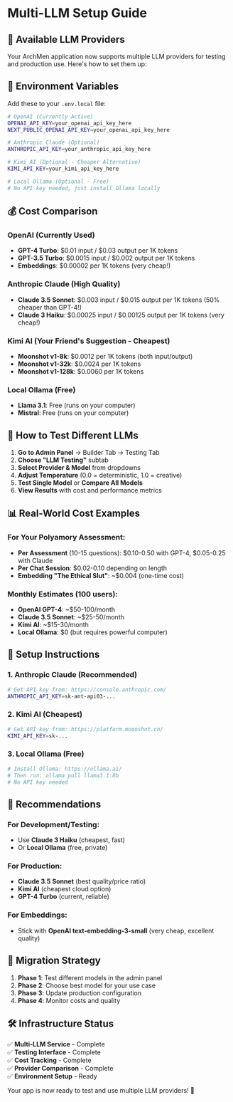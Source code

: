 # Multi-LLM Setup Guide

## 🤖 **Available LLM Providers**

Your ArchMen application now supports multiple LLM providers for testing and production use. Here's how to set them up:

## 🔑 **Environment Variables**

Add these to your `.env.local` file:

```bash
# OpenAI (Currently Active)
OPENAI_API_KEY=your_openai_api_key_here
NEXT_PUBLIC_OPENAI_API_KEY=your_openai_api_key_here

# Anthropic Claude (Optional)
ANTHROPIC_API_KEY=your_anthropic_api_key_here

# Kimi AI (Optional - Cheaper Alternative)
KIMI_API_KEY=your_kimi_api_key_here

# Local Ollama (Optional - Free)
# No API key needed, just install Ollama locally
```

## 💰 **Cost Comparison**

### **OpenAI** (Currently Used)
- **GPT-4 Turbo**: $0.01 input / $0.03 output per 1K tokens
- **GPT-3.5 Turbo**: $0.0015 input / $0.002 output per 1K tokens
- **Embeddings**: $0.00002 per 1K tokens (very cheap!)

### **Anthropic Claude** (High Quality)
- **Claude 3.5 Sonnet**: $0.003 input / $0.015 output per 1K tokens (50% cheaper than GPT-4!)
- **Claude 3 Haiku**: $0.00025 input / $0.00125 output per 1K tokens (very cheap!)

### **Kimi AI** (Your Friend's Suggestion - Cheapest)
- **Moonshot v1-8k**: $0.0012 per 1K tokens (both input/output)
- **Moonshot v1-32k**: $0.0024 per 1K tokens
- **Moonshot v1-128k**: $0.0060 per 1K tokens

### **Local Ollama** (Free)
- **Llama 3.1**: Free (runs on your computer)
- **Mistral**: Free (runs on your computer)

## 🚀 **How to Test Different LLMs**

1. **Go to Admin Panel** → Builder Tab → Testing Tab
2. **Choose "LLM Testing"** subtab
3. **Select Provider & Model** from dropdowns
4. **Adjust Temperature** (0.0 = deterministic, 1.0 = creative)
5. **Test Single Model** or **Compare All Models**
6. **View Results** with cost and performance metrics

## 📊 **Real-World Cost Examples**

### **For Your Polyamory Assessment:**
- **Per Assessment** (10-15 questions): $0.10-0.50 with GPT-4, $0.05-0.25 with Claude
- **Per Chat Session**: $0.02-0.10 depending on length
- **Embedding "The Ethical Slut"**: ~$0.004 (one-time cost)

### **Monthly Estimates** (100 users):
- **OpenAI GPT-4**: ~$50-100/month
- **Claude 3.5 Sonnet**: ~$25-50/month  
- **Kimi AI**: ~$15-30/month
- **Local Ollama**: $0 (but requires powerful computer)

## 🔧 **Setup Instructions**

### **1. Anthropic Claude (Recommended)**
```bash
# Get API key from: https://console.anthropic.com/
ANTHROPIC_API_KEY=sk-ant-api03-...
```

### **2. Kimi AI (Cheapest)**
```bash
# Get API key from: https://platform.moonshot.cn/
KIMI_API_KEY=sk-...
```

### **3. Local Ollama (Free)**
```bash
# Install Ollama: https://ollama.ai/
# Then run: ollama pull llama3.1:8b
# No API key needed
```

## 🎯 **Recommendations**

### **For Development/Testing:**
- Use **Claude 3 Haiku** (cheapest, fast)
- Or **Local Ollama** (free, private)

### **For Production:**
- **Claude 3.5 Sonnet** (best quality/price ratio)
- **Kimi AI** (cheapest cloud option)
- **GPT-4 Turbo** (current, reliable)

### **For Embeddings:**
- Stick with **OpenAI text-embedding-3-small** (very cheap, excellent quality)

## 🔄 **Migration Strategy**

1. **Phase 1**: Test different models in the admin panel
2. **Phase 2**: Choose best model for your use case
3. **Phase 3**: Update production configuration
4. **Phase 4**: Monitor costs and quality

## 🛠 **Infrastructure Status**

✅ **Multi-LLM Service** - Complete  
✅ **Testing Interface** - Complete  
✅ **Cost Tracking** - Complete  
✅ **Provider Comparison** - Complete  
✅ **Environment Setup** - Ready  

Your app is now ready to test and use multiple LLM providers! 🎉
